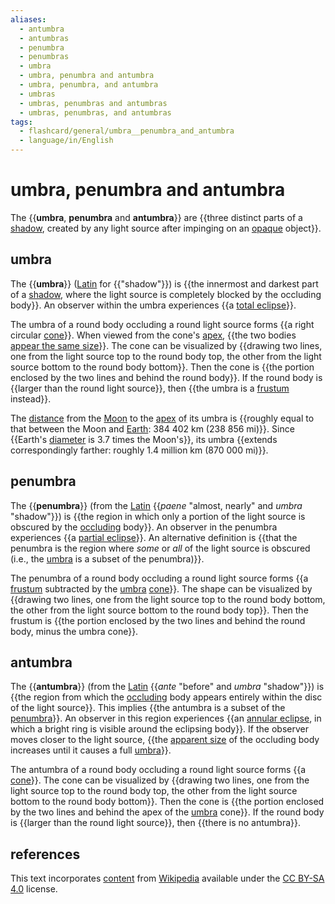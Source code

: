 ```yaml
---
aliases:
  - antumbra
  - antumbras
  - penumbra
  - penumbras
  - umbra
  - umbra, penumbra and antumbra
  - umbra, penumbra, and antumbra
  - umbras
  - umbras, penumbras and antumbras
  - umbras, penumbras, and antumbras
tags:
  - flashcard/general/umbra__penumbra_and_antumbra
  - language/in/English
---
```


# umbra, penumbra and antumbra

The {{__umbra__, __penumbra__ and __antumbra__}} are {{three distinct parts of a [shadow](shadow.md), created by any light source after impinging on an [opaque](opacity.md) object}}. <!--SR:!2024-07-26,17,290!2024-07-26,17,290-->

## umbra

The {{__umbra__}} ([Latin](Latin.md) for {{"shadow"}}) is {{the innermost and darkest part of a [shadow](shadow.md), where the light source is completely blocked by the occluding body}}. An observer within the umbra experiences {{a [total eclipse](solar%20eclipse.md#total%20eclipse)}}. <!--SR:!2024-07-23,14,290!2024-07-22,13,290!2024-07-19,11,270!2024-07-22,13,290-->

The umbra of a round body occluding a round light source forms {{a right circular [cone](cone.md)}}. When viewed from the cone's [apex](apex%20(geometry).md), {{the two bodies [appear the same size](angular%20diameter.md)}}. The cone can be visualized by {{drawing two lines, one from the light source top to the round body top, the other from the light source bottom to the round body bottom}}. Then the cone is {{the portion enclosed by the two lines and behind the round body}}. If the round body is {{larger than the round light source}}, then {{the umbra is a [frustum](frustum.md) instead}}. <!--SR:!2024-07-23,14,290!2024-07-18,10,270!2024-07-21,12,270!2024-07-23,14,290!2024-07-21,13,270!2024-07-20,12,270-->

The [distance](lunar%20distance.md) from the [Moon](Moon.md) to the [apex](apex%20(geometry).md) of its umbra is {{roughly equal to that between the Moon and [Earth](Earth.md): 384&nbsp;402 km (238&nbsp;856 mi)}}. Since {{Earth's [diameter](diameter.md) is 3.7 times the Moon's}}, its umbra {{extends correspondingly farther: roughly 1.4 million km (870&nbsp;000 mi)}}. <!--SR:!2024-08-01,17,250!2024-07-24,15,290!2024-07-18,7,250-->

## penumbra

The {{__penumbra__}} (from the [Latin](Latin.md) {{_paene_ "almost, nearly" and _umbra_ "shadow"}}) is {{the region in which only a portion of the light source is obscured by the [occluding](occultation.md) body}}. An observer in the penumbra experiences {{a [partial eclipse](solar%20eclipse.md#partial%20eclipse)}}. An alternative definition is {{that the penumbra is the region where _some_ or _all_ of the light source is obscured (i.e., the [umbra](#umbra) is a subset of the penumbra)}}. <!--SR:!2024-07-24,15,290!2024-07-20,11,270!2024-08-02,17,250!2024-07-17,9,270!2024-07-20,11,270-->

The penumbra of a round body occluding a round light source forms {{a [frustum](frustum.md) subtracted by the [umbra](#umbra) [cone](cone.md)}}. The shape can be visualized by {{drawing two lines, one from the light source top to the round body bottom, the other from the light source bottom to the round body top}}. Then the frustum is {{the portion enclosed by the two lines and behind the round body, minus the umbra cone}}. <!--SR:!2024-08-01,16,250!2024-07-18,10,270!2024-08-04,19,250-->

## antumbra

The {{__antumbra__}} (from the [Latin](Latin.md) {{_ante_ "before" and _umbra_ "shadow"}}) is {{the region from which the [occluding](occultation.md) body appears entirely within the disc of the light source}}. This implies {{the antumbra is a subset of the [penumbra](#penumbra)}}. An observer in this region experiences {{an [annular eclipse](solar%20eclipse.md#annular%20eclipse), in which a bright ring is visible around the eclipsing body}}. If the observer moves closer to the light source, {{the [apparent size](angular%20diameter.md) of the occluding body increases until it causes a full [umbra](#umbra)}}. <!--SR:!2024-07-22,13,290!2024-07-17,9,270!2024-07-27,12,250!2024-07-19,11,270!2024-07-18,9,270!2024-07-22,13,290-->

The antumbra of a round body occluding a round light source forms {{a [cone](cone.md)}}. The cone can be visualized by {{drawing two lines, one from the light source top to the round body top, the other from the light source bottom to the round body bottom}}. Then the cone is {{the portion enclosed by the two lines and behind the apex of the [umbra](#umbra) cone}}. If the round body is {{larger than the round light source}}, then {{there is no antumbra}}. <!--SR:!2024-07-23,14,290!2024-07-18,9,270!2024-08-04,19,250!2024-07-21,12,270!2024-07-17,9,270-->

## references

This text incorporates [content](https://en.wikipedia.org/wiki/umbra,_penumbra_and_antumbra) from [Wikipedia](Wikipedia.md) available under the [CC BY-SA 4.0](https://creativecommons.org/licenses/by-sa/4.0/) license.
